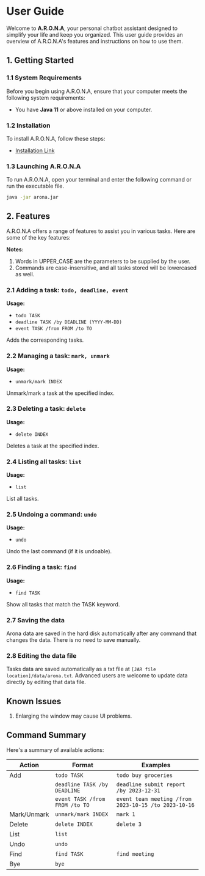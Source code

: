 # User Guide

Welcome to **A.R.O.N.A**, your personal chatbot assistant designed to simplify your life and keep you organized. This user guide provides an overview of A.R.O.N.A's features and instructions on how to use them.

## 1. Getting Started

### 1.1 System Requirements

Before you begin using A.R.O.N.A, ensure that your computer meets the following system requirements:

- You have **Java 11** or above installed on your computer.

### 1.2 Installation

To install A.R.O.N.A, follow these steps:

- [Installation Link](https://github.com/kanna-1/ip/releases)


### 1.3 Launching A.R.O.N.A

To run A.R.O.N.A, open your terminal and enter the following command or run the executable file.

```sh
java -jar arona.jar
```

## 2. Features

A.R.O.N.A offers a range of features to assist you in various tasks. Here are some of the key features:

**Notes:**

1. Words in UPPER_CASE are the parameters to be supplied by the user.
2. Commands are case-insensitive, and all tasks stored will be lowercased as well.

### 2.1 Adding a task: `todo, deadline, event`

**Usage:**
- `todo TASK`
- `deadline TASK /by DEADLINE (YYYY-MM-DD)`
- `event TASK /from FROM /to TO`

Adds the corresponding tasks.

### 2.2 Managing a task: `mark, unmark`

**Usage:**
- `unmark/mark INDEX`

Unmark/mark a task at the specified index.

### 2.3 Deleting a task: `delete`

**Usage:**
- `delete INDEX`

Deletes a task at the specified index.

### 2.4 Listing all tasks: `list`

**Usage:**
- `list`

List all tasks.

### 2.5 Undoing a command: `undo`

**Usage:**
- `undo`

Undo the last command (if it is undoable).

### 2.6 Finding a task: `find`

**Usage:**
- `find TASK`

Show all tasks that match the TASK keyword.

### 2.7 Saving the data

Arona data are saved in the hard disk automatically after any command that changes the data. There is no need to save manually.

### 2.8 Editing the data file

Tasks data are saved automatically as a txt file at `[JAR file location]/data/arona.txt`. Advanced users are welcome to update data directly by editing that data file.

## Known Issues

1. Enlarging the window may cause UI problems.

## Command Summary

Here's a summary of available actions:

| Action  | Format                       | Examples                                             |
| ------- |------------------------------|------------------------------------------------------|
| Add     | `todo TASK`                  | `todo buy groceries`                                 |
|         | `deadline TASK /by DEADLINE` | `deadline submit report /by 2023-12-31`              |
|         | `event TASK /from FROM /to TO` | `event team meeting /from 2023-10-15 /to 2023-10-16` |
| Mark/Unmark | `unmark/mark INDEX`          | `mark 1`                                             |
| Delete  | `delete INDEX`               | `delete 3`                                           |
| List    | `list`                       |                                                      |
| Undo    | `undo`                       |                                                      |
| Find    | `find TASK`                  | `find meeting`                                       |
| Bye     | `bye`                        |                                                      |

